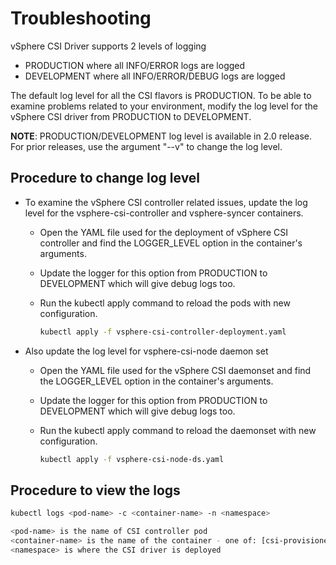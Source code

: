 # Troubleshooting

vSphere CSI Driver supports 2 levels of logging

- PRODUCTION where all INFO/ERROR logs are logged
- DEVELOPMENT where all INFO/ERROR/DEBUG logs are logged

The default log level for all the CSI flavors is PRODUCTION. To be able to examine problems related to your environment, modify the log level for the vSphere CSI driver from PRODUCTION to DEVELOPMENT.

**NOTE**: PRODUCTION/DEVELOPMENT log level is available in 2.0 release. For prior releases, use the argument "--v" to change the log level.

## Procedure to change log level

- To examine the vSphere CSI controller related issues, update the log level for the vsphere-csi-controller and vsphere-syncer containers.
  - Open the YAML file used for the deployment of vSphere CSI controller and find the LOGGER_LEVEL option in the container's arguments.
  - Update the logger for this option from PRODUCTION to DEVELOPMENT which will give debug logs too.
  - Run the kubectl apply command to reload the pods with new configuration.

    ``` sh
    kubectl apply -f vsphere-csi-controller-deployment.yaml
    ```

- Also update the log level for vsphere-csi-node daemon set
  - Open the YAML file used for the vSphere CSI daemonset and find the LOGGER_LEVEL option in the container's arguments.
  - Update the logger for this option from PRODUCTION to DEVELOPMENT which will give debug logs too.
  - Run the kubectl apply command to reload the daemonset with new configuration.

    ``` sh
    kubectl apply -f vsphere-csi-node-ds.yaml
    ```

## Procedure to view the logs

``` sh
kubectl logs <pod-name> -c <container-name> -n <namespace>

<pod-name> is the name of CSI controller pod
<container-name> is the name of the container - one of: [csi-provisioner csi-attacher csi-resizer vsphere-csi-controller liveness-probe vsphere-syncer]
<namespace> is where the CSI driver is deployed
```
